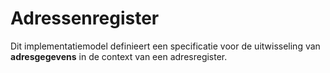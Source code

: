 # Adressenregister
<div class="vl-typography">
    <p class="vl-introduction"> 
    Dit implementatiemodel definieert een specificatie voor de uitwisseling van <strong>adresgegevens</strong> in de context van een adresregister.
    </p>
</div>